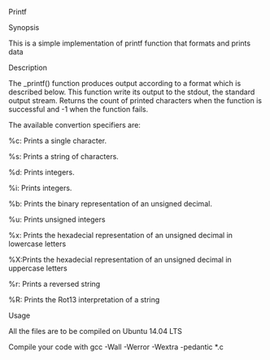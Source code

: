 Printf

Synopsis

This is a simple implementation of printf function that formats and prints data



Description

The _printf() function produces output according to a format which is described below. This function write its output to the stdout, the standard output stream. Returns the count of printed characters when the function is successful and -1 when the function fails.



The available convertion specifiers are:



%c: Prints a single character.

%s: Prints a string of characters.

%d: Prints integers.

%i: Prints integers.

%b: Prints the binary representation of an unsigned decimal.

%u: Prints unsigned integers

%x: Prints the hexadecial representation of an unsigned decimal in lowercase letters

%X:Prints the hexadecial representation of an unsigned decimal in uppercase letters

%r: Prints a reversed string

%R: Prints the Rot13 interpretation of a string

Usage

All the files are to be compiled on Ubuntu 14.04 LTS

Compile your code with gcc -Wall -Werror -Wextra -pedantic *.c
